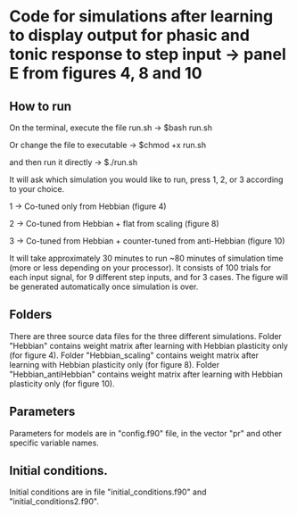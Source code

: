 # Code for simulations after learning to display output for phasic and tonic response to step input -> panel E from figures 4, 8 and 10

## How to run

On the terminal, execute the file run.sh -> $bash run.sh

Or change the file to executable -> $chmod +x run.sh

and then run it directly -> $./run.sh

It will ask which simulation you would like to run, press 1, 2, or 3 according to your choice.

1 -> Co-tuned only from Hebbian (figure 4)

2 -> Co-tuned from Hebbian + flat from scaling (figure 8)

3 -> Co-tuned from Hebbian + counter-tuned from anti-Hebbian (figure 10)

It will take approximately 30 minutes to run ~80 minutes of simulation time (more or less depending on your processor). 
It consists of 100 trials for each input signal, for 9 different step inputs, and for 3 cases. 
The figure will be generated automatically once simulation is over.

## Folders

There are three source data files for the three different simulations. 
Folder "Hebbian" contains weight matrix after learning with Hebbian plasticity only (for figure 4). 
Folder "Hebbian_scaling" contains weight matrix after learning with Hebbian plasticity only (for figure 8). 
Folder "Hebbian_antiHebbian" contains weight matrix after learning with Hebbian plasticity only (for figure 10).

## Parameters

Parameters for models are in "config.f90" file, in the vector "pr" and other specific variable names. 

## Initial conditions.

Initial conditions are in file "initial_conditions.f90" and "initial_conditions2.f90".

